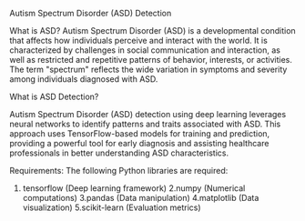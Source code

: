 Autism Spectrum Disorder (ASD) Detection

What is ASD?
Autism Spectrum Disorder (ASD) is a developmental condition that affects how individuals perceive and interact with the world. It is characterized by challenges in social communication and interaction, as well as restricted and repetitive patterns of behavior, interests, or activities. The term "spectrum" reflects the wide variation in symptoms and severity among individuals diagnosed with ASD.

What is ASD Detection?

Autism Spectrum Disorder (ASD) detection using deep learning leverages neural networks to identify patterns and traits associated with ASD. This approach uses TensorFlow-based models for training and prediction, providing a powerful tool for early diagnosis and assisting healthcare professionals in better understanding ASD characteristics.

Requirements:
The following Python libraries are required:
  1. tensorflow (Deep learning framework)
  2.numpy (Numerical computations)
  3.pandas (Data manipulation)
  4.matplotlib (Data visualization)
  5.scikit-learn (Evaluation metrics)
    

